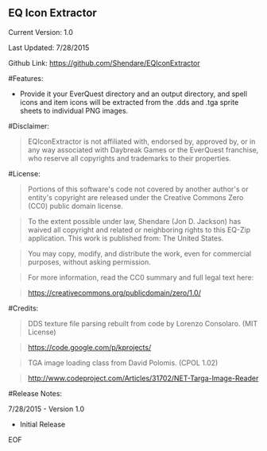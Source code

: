 EQ Icon Extractor
-----------

Current Version: 1.0

Last Updated: 7/28/2015

Github Link: https://github.com/Shendare/EQIconExtractor

#Features:

* Provide it your EverQuest directory and an output directory, and spell icons and item icons will be extracted from the .dds and .tga sprite sheets to individual PNG images.

#Disclaimer:

>EQIconExtractor is not affiliated with, endorsed by, approved by, or in any way associated with Daybreak Games or the EverQuest franchise, who reserve all copyrights and trademarks to their properties.

#License:

>Portions of this software's code not covered by another author's or entity's copyright are released under the Creative Commons Zero (CC0) public domain license.

>To the extent possible under law, Shendare (Jon D. Jackson) has waived all copyright and related or neighboring rights to this EQ-Zip application. This work is published from: The United States.

>You may copy, modify, and distribute the work, even for commercial purposes, without asking permission.

>For more information, read the CC0 summary and full legal text here:

>https://creativecommons.org/publicdomain/zero/1.0/

#Credits:

>DDS texture file parsing rebuilt from code by Lorenzo Consolaro. (MIT License)

>https://code.google.com/p/kprojects/

>TGA image loading class from David Polomis. (CPOL 1.02)

>http://www.codeproject.com/Articles/31702/NET-Targa-Image-Reader

#Release Notes:

7/28/2015 - Version 1.0

* Initial Release

EOF
